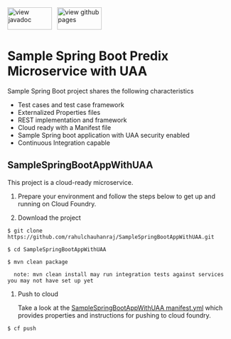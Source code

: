 <a href="http://predixdev.github.io/predix-microservice-cf-spring/javadocs/index.html" target="_blank" >
	<img height="50px" width="100px" src="images/javadoc.png" alt="view javadoc"></a>
&nbsp;
<a href="https://github.com/rahulchauhanraj/SampleSpringBootAppWithUAA" target="_blank">
	<img height="50px" width="100px" src="images/pages.jpg" alt="view github pages">
</a>

Sample Spring Boot Predix Microservice with UAA
================================================

Sample Spring Boot project shares the following characteristics
* Test cases and test case framework 
* Externalized Properties files
* REST implementation and framework
* Cloud ready with a Manifest file
* Sample Spring boot application with UAA security enabled
* Continuous Integration capable

## SampleSpringBootAppWithUAA

This project is a cloud-ready microservice.

1. Prepare your environment and follow the steps below to get up and running on Cloud Foundry.   

1. Download the project  
  ```
  $ git clone https://github.com/rahulchauhanraj/SampleSpringBootAppWithUAA.git
  
  $ cd SampleSpringBootAppWithUAA
  
  $ mvn clean package  
  
    note: mvn clean install may run integration tests against services you may not have set up yet
  ```
1. Push to cloud  

    Take a look at the [SampleSpringBootAppWithUAA manifest.yml](manifest.yml) which provides properties and instructions for pushing to cloud foundry.
  ```
  $ cf push  
  

